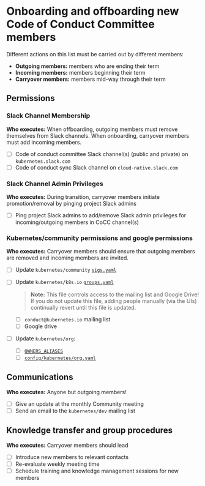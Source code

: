 # Onboarding and offboarding new Code of Conduct Committee members

Different actions on this list must be carried out by different members: 

- **Outgoing members:** members who are ending their term
- **Incoming members:** members beginning their term
- **Carryover members:** members mid-way through their term

## Permissions 

### Slack Channel Membership

**Who executes:** When offboarding, outgoing members must remove themselves from Slack channels. When onboarding, carryover members must add incoming members.

- [ ] Code of conduct committee Slack channel(s) (public and private) on `kubernetes.slack.com`
- [ ] Code of conduct sync Slack channel on `cloud-native.slack.com`

### Slack Channel Admin Privileges

**Who executes:** During transition, carryover members initiate promotion/removal by pinging project Slack admins

- [ ] Ping project Slack admins to add/remove Slack admin privileges for incoming/outgoing members in CoCC channel(s)

### Kubernetes/community permissions and google permissions

**Who executes:** Carryover members should ensure that outgoing members are removed and incoming members are invited. 

- [ ] Update `kubernetes/community` [`sigs.yaml`](https://github.com/kubernetes/community/blob/master/sigs.yaml) 
- [ ] Update `kubernetes/k8s.io` [`groups.yaml`](https://github.com/kubernetes/k8s.io/blob/main/groups/groups.yaml)

    > **Note:** This file controls access to the mailing list and Google Drive! If you do not update this file, adding people manually (via the UIs) continually revert until this file is updated.

    - [ ] `conduct@kubernetes.io` mailing list
    - [ ] Google drive
- [ ] Update `kubernetes/org`:
  - [ ] [`OWNERS_ALIASES`](https://git.k8s.io/org/OWNERS_ALIASES)
  - [ ] [`config/kubernetes/org.yaml`](https://git.k8s.io/org/config/kubernetes/org.yaml)

## Communications 

**Who executes:** Anyone but outgoing members!

- [ ] Give an update at the monthly Community meeting
- [ ] Send an email to the `kubernetes/dev` mailing list

## Knowledge transfer and group procedures

**Who executes:** Carryover members should lead

- [ ] Introduce new members to relevant contacts
- [ ] Re-evaluate weekly meeting time
- [ ] Schedule training and knowledge management sessions for new members
